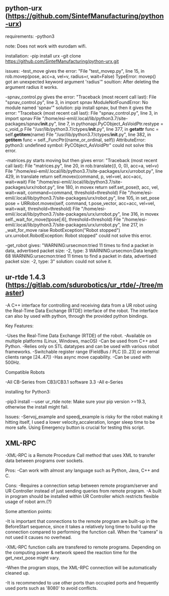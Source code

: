 ## python-urx (https://github.com/SintefManufacturing/python-urx)

requirements:
-python3

note: Does not work with eurodam wifi.

installation:
-pip install urx
-git clone https://github.com/SintefManufacturing/python-urx.git

issues:
-test_move gives the error:  "File "test_movep.py", line 15, in <module> rob.movep(pose, acc=a, vel=v, radius=r, wait=False) TypeError: movep() got an unexpected keyword argument 'radius'"
soultion: After deleting the argument radius it works.

-spnav_control.py gives the error: "Traceback (most recent call last): File "spnav_control.py", line 3, in <module> import spnav ModuleNotFoundError: No module named 'spnav'"
solution: pip install spnav, but then it gives the error: "Traceback (most recent call last):
  File "spnav_control.py", line 3, in <module>
    import spnav
  File "/home/esi-emil/.local/lib/python3.7/site-packages/spnav/__init__.py", line 7, in <module>
    pythonapi.PyCObject_AsVoidPtr.restype = c_void_p
  File "/usr/lib/python3.7/ctypes/__init__.py", line 377, in __getattr__
    func = self.__getitem__(name)
  File "/usr/lib/python3.7/ctypes/__init__.py", line 382, in __getitem__
    func = self._FuncPtr((name_or_ordinal, self))
AttributeError: python3: undefined symbol: PyCObject_AsVoidPtr"
could not solve this error.

-matrices.py starts moving but then gives error: "Traceback (most recent call last):
  File "matrices.py", line 20, in <module>
    rob.translate((l, 0, 0), acc=a, vel=v)
  File "/home/esi-emil/.local/lib/python3.7/site-packages/urx/urrobot.py", line 429, in translate
    return self.movex(command, p, vel=vel, acc=acc, wait=wait)
  File "/home/esi-emil/.local/lib/python3.7/site-packages/urx/robot.py", line 180, in movex
    return self.set_pose(t, acc, vel, wait=wait, command=command, threshold=threshold)
  File "/home/esi-emil/.local/lib/python3.7/site-packages/urx/robot.py", line 105, in set_pose
    pose = URRobot.movex(self, command, t.pose_vector, acc=acc, vel=vel, wait=wait, threshold=threshold)
  File "/home/esi-emil/.local/lib/python3.7/site-packages/urx/urrobot.py", line 316, in movex
    self._wait_for_move(tpose[:6], threshold=threshold)
  File "/home/esi-emil/.local/lib/python3.7/site-packages/urx/urrobot.py", line 217, in _wait_for_move
    raise RobotException("Robot stopped")
urx.urrobot.RobotException: Robot stopped"
could not solve this error.

-get_robot gives: "WARNING:ursecmon:tried 11 times to find a packet in data, advertised packet size: -2, type: 3
WARNING:ursecmon:Data length: 68
WARNING:ursecmon:tried 11 times to find a packet in data, advertised packet size: -2, type: 3"
solution: could not solve it.




## ur-rtde 1.4.3 (https://gitlab.com/sdurobotics/ur_rtde/-/tree/master)

-A C++ interface for controlling and receiving data from a UR robot using the
Real-Time Data Exchange (RTDE)
interface of the robot. The interface can also by used with python, through the provided python bindings.

Key Features:

-Uses the Real-Time Data Exchange (RTDE) of the robot.
-Available on multiple platforms (Linux, Windows, macOS)
-Can be used from C++ and Python.
-Relies only on STL datatypes and can be used with various robot frameworks.
-Switchable register range (FieldBus / PLC [0..23] or external clients range [24..47])
-Has async move capability.
-Can be used with 500Hz.


Compatible Robots

-All CB-Series from CB3/CB3.1 software 3.3
-All e-Series

installing for Python3: 

-pip3 install --user ur_rtde
note: Make sure your pip version >=19.3, otherwise the install might fail.

Issues:
-Servoj_example and speedj_example is risky for the robot making it hitting itself, I used a lower velocity,accaleration, longer sleep time to be more safe. Using Emergency button is crucial for testing this script.



## XML-RPC

-XML-RPC is a Remote Procedure Call method that uses XML to transfer data between programs over sockets.

Pros: 
-Can work with almost any language such as Python, Java, C++ and C.

Cons: 
-Requires a connection setup between remote program/server and UR Controller instead of just sending queries from remote program.
-A built in program should be installed within UR Controller which restricts flexible usage of robot arm.(?)

Some attention points:

-It is important that connections to the remote program are built-up in the BeforeStart sequence, since it takes a relatively long time to build up the connection compared to performing the function call. When the “camera” is not used it causes no overhead.

-XML-RPC function calls are transfered to remote programs. Depending on the computing power & network speed the reaction time for the get_next_pose might vary.

-When the program stops, the XML-RPC connection will be automatically cleaned up.

-It is recommended to use other ports than occupied ports and frequently used ports such as '8080' to avoid conflicts.



